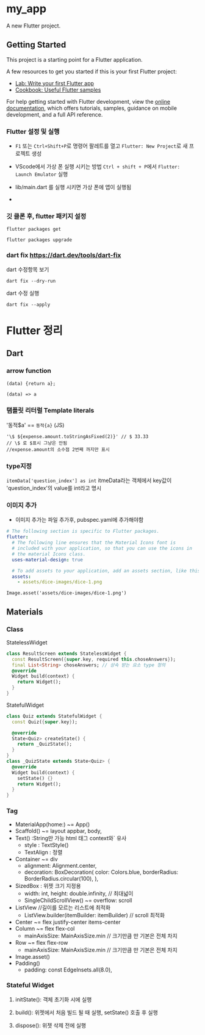 # my_app

A new Flutter project.

## Getting Started

This project is a starting point for a Flutter application.

A few resources to get you started if this is your first Flutter project:

- [Lab: Write your first Flutter app](https://docs.flutter.dev/get-started/codelab)
- [Cookbook: Useful Flutter samples](https://docs.flutter.dev/cookbook)

For help getting started with Flutter development, view the
[online documentation](https://docs.flutter.dev/), which offers tutorials,
samples, guidance on mobile development, and a full API reference.

### Flutter 설정 및 실행

- `F1` 또는 `Ctrl+Shift+P`로 명령어 팔레트를 열고 `Flutter: New Project`로 새 프로젝트 생성

- VScode에서 가상 폰 실행 시키는 방법
  `Ctrl + shift + P`에서 `Flutter: Launch Emulator` 실행

- lib/main.dart 를 실행 시키면 가상 폰에 앱이 실행됨
-

### 깃 클론 후, flutter 패키지 설정

```
flutter packages get

flutter packages upgrade
```

### dart fix https://dart.dev/tools/dart-fix

dart 수정항목 보기

```
dart fix --dry-run
```

dart 수정 실행

```
dart fix --apply
```

# Flutter 정리

## Dart

### arrow function

```
(data) {return a};

(data) => a
```

### 탬플릿 리터럴 Template literals

'동적$a' == `동적{a}` (JS)

```
'\$ ${expense.amount.toStringAsFixed(2)}' // $ 33.33
// \$ 로 $표시 그냥은 안됨
//expense.amount의 소수점 2번째 까지만 표시
```

### type지정

`itemData['question_index'] as int`
itmeData라는 객체에서 key값이 'question_index'의 value를 int라고 명시

### 이미지 추가

- 이미지 추가는 파일 추가후, pubspec.yaml에 추가해야함

```yaml
# The following section is specific to Flutter packages.
flutter:
  # The following line ensures that the Material Icons font is
  # included with your application, so that you can use the icons in
  # the material Icons class.
  uses-material-design: true

  # To add assets to your application, add an assets section, like this:
  assets:
    - assets/dice-images/dice-1.png
```

`Image.asset('assets/dice-images/dice-1.png')`

## Materials

### Class

StatelessWidget

```Dart
class ResultScreen extends StatelessWidget {
  const ResultScreen({super.key, required this.choseAnswers});
  final List<String> choseAnswers; // 상속 받는 요소 type 정의
  @override
  Widget build(context) {
    return Widget();
  }
}
```

StatefulWidget

```Dart
class Quiz extends StatefulWidget {
  const Quiz({super.key});

  @override
  State<Quiz> createState() {
    return _QuizState();
  }
}
class _QuizState extends State<Quiz> {
  @override
  Widget build(context) {
    setState() {}
    return Widget();
  }
}
```

### Tag

- MaterialApp(home:) ~= App()
- Scaffold() ~= layout
  appbar, body,
- Text() :String만 가능 html 태그 context와` 유사
  - style : TextStyle()
  - TextAlign : 정렬
- Container ~= div
  - alignment: Alignment.center,
  - decoration: BoxDecoration(
    color: Colors.blue,
    borderRadius: BorderRadius.circular(100),
    ),
- SizedBox : 위젯 크기 지정용
  - width: int, height: double.infinity, // 최대넓이
  - SingleChildScrollView() ~= overflow: scroll
- ListView //길이를 모르는 리스트에 최적화
  - ListView.builder(itemBuilder: itemBuilder) // scroll 최적화
- Center ~= flex justify-center items-center
- Column ~= flex flex-col
  - mainAxisSize: MainAxisSize.min // 크기만큼 만 기본은 전체 차지
- Row ~= flex flex-row
  - mainAxisSize: MainAxisSize.min // 크기만큼 만 기본은 전체 차지
- Image.asset()
- Padding()
  - padding: const EdgeInsets.all(8.0),

### Stateful Widget

1. initState(): 객체 초기화 시에 실행

2. build(): 위젯에서 처음 빌드 될 때 실행,
   setState() 호출 후 실행

3. dispose(): 위젯 삭제 전에 실행

